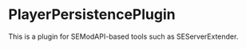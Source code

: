 PlayerPersistencePlugin
=======================
This is a plugin for SEModAPI-based tools such as SEServerExtender.
